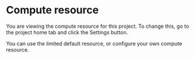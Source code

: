 # Compute resource

You are viewing the compute resource for this project. To change this, go to the project home tab and click the Settings button.

You can use the limited default resource, or configure your own compute resource.